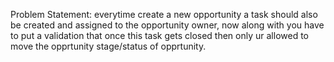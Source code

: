 Problem Statement:
everytime create a new opportunity a task should also be created and assigned to the opportunity owner,
      now along with you have to put a validation that once this task gets closed 
      then only ur allowed to move the opprtunity stage/status of opprtunity.

      
